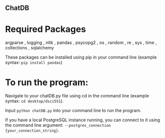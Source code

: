 ## ChatDB

# Required Packages
argparse
, logging
, nltk
, pandas
, psycopg2
, os
, random
, re
, sys
, time
, collections
, sqlalchemy

These packages can be installed using pip in your command line (example syntax: `pip install pandas`)

# To run the program:
Navigate to your chatDB.py file using cd in the command line (example syntax: `cd desktop/dsci551`).

Input `python chatDB.py` into your command line to run the program.

If you have a local PostgreSQL instance running, you can connect to it using the command line argument:
`--postgres_connection {your_connection_string}`.

